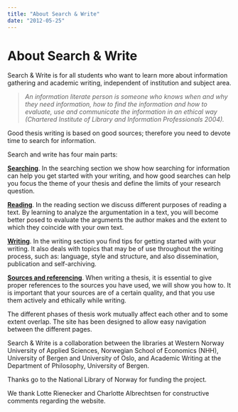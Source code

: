 ```yaml
---
title: "About Search & Write"
date: "2012-05-25"
---
```


# About Search & Write

Search & Write is for all students who want to learn more about information gathering and academic writing, independent of institution and subject area.

> _An information literate person is someone who knows when and why they need information, how to find the information and how to evaluate, use and communicate the information in an ethical way (Chartered Institute of Library and Information Professionals 2004)._

Good thesis writing is based on good sources; therefore you need to devote time to search for information.

Search and write has four main parts:

**[Searching](/en/searching/)**. In the searching section we show how searching for information can help you get started with your writing, and how good searches can help you focus the theme of your thesis and define the limits of your research question.

**[Reading](/en/reading/)**. In the reading section we discuss different purposes of reading a text. By learning to analyze the argumentation in a text, you will become better posed to evaluate the arguments the author makes and the extent to which they coincide with your own text.

**[Writing](/en/writing/)**. In the writing section you find tips for getting started with your writing. It also deals with topics that may be of use throughout the writing process, such as: language, style and structure, and also dissemination, publication and self-archiving.

**[Sources and referencing](/en/sources-and-references/)**. When writing a thesis, it is essential to give proper references to the sources you have used, we will show you how to. It is important that your sources are of a certain quality, and that you use them actively and ethically while writing.

The different phases of thesis work mutually affect each other and to some extent overlap. The site has been designed to allow easy navigation between the different pages.

Search & Write is a collaboration between the libraries at Western Norway University of Applied Sciences, Norwegian School of Economics (NHH), University of Bergen and University of Oslo, and Academic Writing at the Department of Philosophy, University of Bergen.

Thanks go to the National Library of Norway for funding the project.

We thank Lotte Rienecker and Charlotte Albrechtsen for constructive comments regarding the website.
